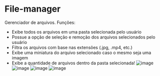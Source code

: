 # File-manager
Gerenciador de arquivos. Funções:
- Exibe todos os arquivos em uma pasta selecionada pelo usuário
- Possue a opção de seleção e remoção dos arquivos selecionados pelo usuário
- Filtra os arquivos com base nas extensões (.jpg, .mp4, etc.)
- Exibe uma miniatura do arquivo selecionado caso o mesmo seja uma imagem
- Exibe a quantidade de arquivos dentro da pasta selecionada!
![image](https://user-images.githubusercontent.com/98183878/193430093-eda5f927-5690-4556-afd9-5151a9cb5292.png)
![image](https://user-images.githubusercontent.com/98183878/193430104-3d2c7e86-1165-4e20-b42c-0331d74354ca.png)
![image](https://user-images.githubusercontent.com/98183878/193430112-5fc41d77-9ecb-4dea-9e6a-4f824dbd1c0f.png)
![image](https://user-images.githubusercontent.com/98183878/193430122-833adb11-77ca-4433-b345-d4257de64aae.png)


